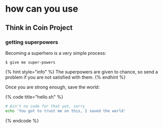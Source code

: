 # how can you use

## Think in Coin Project

### getting superpowers

Becoming a superhero is a very simple process:

```
$ give me super-powers
```

{% hint style="info" %}
The superpowers are given to chance, so send a problem if you are not satisfied with them.
{% endhint %}

Once you are strong enough, save the world:

{% code title="hello.sh" %}
```bash
# Ain't no code for that yet, sorry
echo 'You got to trust me on this, I saved the world'
```
{% endcode %}
